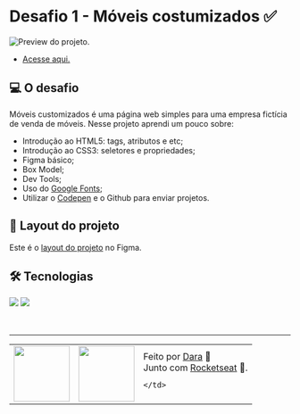 # Desafio 1 - Móveis costumizados ✅

<img src="./.github/preview-desafio-01.jpg" alt="Preview do projeto."/>

* <a href="">Acesse aqui.</a>

## 💻 O desafio

Móveis customizados é uma página web simples para uma empresa fictícia de venda de móveis. Nesse projeto aprendi um pouco sobre:
* Introdução ao HTML5: tags, atributos e etc;
* Introdução ao CSS3: seletores e propriedades;
* Figma básico;
* Box Model;
* Dev Tools;
* Uso do <a href="https://fonts.google.com">Google Fonts</a>;
* Utilizar o <a href="https://codepen.io">Codepen</a> e o Github para enviar projetos.

## 🎨 Layout do projeto

Este é o <a href="https://www.figma.com/file/SteT6NkV7LHlj9mt1OlXtG/Explorer---Projeto-01-(Copy)?node-id=1-2&t=tfPNQaBzbY3Dd4eu-0">layout do projeto</a> no Figma.

## 🛠 Tecnologias

<div>
    <img src="https://img.shields.io/badge/HTML5-E34F26?style=for-the-badge&logo=html5&logoColor=white" />
    <img src="https://img.shields.io/badge/CSS3-1572B6?style=for-the-badge&logo=css3&logoColor=white" />
</div>
<br>

<br>

---

<table>
  <tr>
    <td>
      <img src="https://github.com/daragneri.png" width="100px" />
    </td>
    <td>
      <img src="https://github.com/rocketseat-education.png" width="100px" />
    </td>
    <td>
      Feito por <a href="https://github.com/daragneri">Dara</a> 🥰
      <br> Junto com <a href="https://rocketseat.com.br">Rocketseat</a> 🚀.
      
    </td>
  </tr>
</table>
